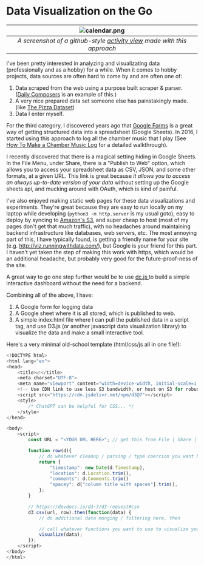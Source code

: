 # Data Visualization on the Go

| ![calendar.png](./calendar.png) | 
|:--:| 
| *A screenshot of a github-style [activity view](https://docs.github.com/en/account-and-profile/setting-up-and-managing-your-github-profile/managing-contribution-settings-on-your-profile/showing-an-overview-of-your-activity-on-your-profile) made with this approach* |

I've been pretty interested in analyzing and visualizating data (professionally and as a hobby) for a while. When it comes to hobby projects, data sources are often hard to come by and are often one of:
1. Data scraped from the web using a purpose built scraper & parser. ([Daily Composers](https://daily-composers.netlify.app/) is an example of this.)
1. A very nice prepared data set someone else has painstakingly made. (like [The Pizza Dataset](https://github.com/amazon-science/pizza-semantic-parsing-dataset))
1. Data I enter myself.

For the third category, I discovered years ago that [Google Forms](https://docs.Google.com/forms/u/0/) is a great way of getting structured data into a spreadsheet (Google Sheets). In 2016, I started using this approach to log all the chamber music that I play (See [How To Make a Chamber Music Log](https://quip.com/0Fy0AQTJIQmd/How-to-Make-a-Chamber-Music-Log) for a detailed walkthrough).

I recently discovered that there is a magical setting hiding in Google Sheets. In the File Menu, under Share, there is a "Publish to Web" option, which allows you to access your spreadsheet data as CSV, JSON, and some other formats, at a given URL. This link is great because *it allows you to access an always up-to-date version of your data* without setting up the Google sheets api, and mucking around with OAuth, which is kind of painful. 

I've also enjoyed making static web pages for these data visualizations and experiments. They're great because they are easy to run locally on my laptop while developing (`python3 -m http.server` is my usual goto), easy to deploy by syncing to [Amazon's S3](https://medium.com/@kyle.galbraith/how-to-host-a-website-on-s3-without-getting-lost-in-the-sea-e2b82aa6cd38), and super cheap to host (most of my pages don't get that much traffic), with no headaches around maintaining backend infrastructure like databases, web servers, etc. The most annoying part of this, I have typically found, is getting a friendly name for your site (e.g. http://viz.runningwithdata.com/), but Google is your friend for this part. I haven't yet taken the step of making this work with https, which would be an additional headache, but probably very good for the future-proof-ness of the site. 

A great way to go one step further would be to use [dc.js ](https://dc-js.github.io/dc.js/) to build a simple interactive dashboard without the need for a backend. 

Combining all of the above, I have:
1. A Google form for logging data
2. A Google sheet where it is all stored, which is published to web.
3. A simple index.html file where I can pull the published data in a script tag, and use D3.js (or another javascript data visualization library) to visualize the data and make a small interactive tool.

Here's a very minimal old-school template (html/css/js all in one file!):
```javascript
<!DOCTYPE html>
<html lang="en">
<head>
    <title>📈</title>
    <meta charset="UTF-8">
    <meta name="viewport" content="width=device-width, initial-scale=1.0">
    <!-- Use CDN link to use less S3 bandwidth, or host on S3 for robustness.  -->
    <script src="https://cdn.jsdelivr.net/npm/d3@7"></script>
    <style>
        /* ChatGPT can be helpful for CSS... */
    </style>
</head>

<body>
    <script>
        const URL = "<YOUR URL HERE>"; // get this from File | Share | Publish to Web in Google Sheets

        function row(d){
            // do whatever cleanup / parsing / type coercion you want here.
            return {
                "timestamp": new Date(d.Timestamp),
                "location": d.Location.trim(),
                "comments": d.Comments.trim()
                "spacey": d["column title with spaces"].trim(),
            };
        }

        // https://devdocs.io/d3~7/d3-request#csv
        d3.csv(url, row).then(function(data) {
            // do additional data munging / filtering here, then 

            // call whatever functions you want to use to visualize your data.
            visualize(data);
        });
    </script>
</body>
</html>
```
